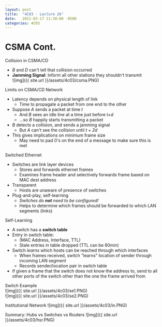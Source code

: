 ```yaml
---
layout: post
title:  "4C03 - Lecture 26"
date:   2021-03-17 11:30:00 -0500
categories: 4C03
---
```


CSMA Cont.
===

Collision in CSMA/CD
- *B* and *D* can't tell that collision occurred
- **Jamming Signal**: Inform all other stations they shouldn't transmit  
    ![img]({{ site.url }}/assets/4c03/csma.PNG)

Limits on CSMA/CD Network
- Latency depends on physical length of link
    - Time to propagate a packet from one end to the other
- Suppose *A* sends a packet at time *t*
    - And *B* sees an idle line at a time just before *t+d*
    - ...so *B* happily starts transmitting a packet
- *B* detects a collision, and sends a jamming signal
    - But *A* can't see the collision until *t + 2d*
- This gives implications on minimum frame size
    - May need to pad 0's on the end of a message to make sure this is met

Switched Ethernet
- Switches are link layer devices
    - Stores and forwards ethernet frames
    - Examines frame header and selectively forwards frame based on MAC dest address
- Transparent
    - Hosts are unaware of presence of switches
- Plug-and-play, self-learning
    - *Switches do **not** need to be configured!*
    - Helps to determine which frames should be forwarded to which LAN segments (links)

Self-Learning
- A switch has a **switch table**
- Entry in switch table:
    - (MAC Address, Interface, TTL)
    - Stale entries in table dropped (TTL can be 60min)
- Switch *learns* which hosts can be reached through which interfaces
    - When frames received, switch "learns" location of sender through incoming LAN segment
    - Records sender/location pair in switch table
- If given a frame that the switch does not know the address to, send to all other ports of the switch other than the one the frame arrived from

Switch Example  
    ![img]({{ site.url }}/assets/4c03/se1.PNG)  
    ![img]({{ site.url }}/assets/4c03/se2.PNG)

Institutional Network
![img]({{ site.url }}/assets/4c03/in.PNG)

Summary: Hubs vs Switches vs Routers
![img]({{ site.url }}/assets/4c03/hsr.PNG)
